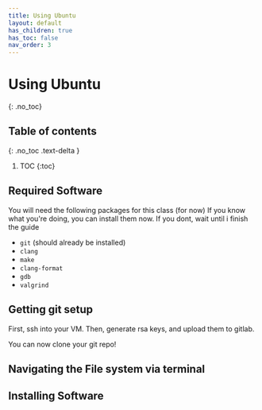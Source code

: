 ```yaml
---
title: Using Ubuntu
layout: default
has_children: true
has_toc: false
nav_order: 3
---
```


# Using Ubuntu
{: .no_toc}
## Table of contents
{: .no_toc .text-delta }

1. TOC
{:toc}

## Required Software
You will need the following packages for this class (for now)
If you know what you're doing, you can install them now. If you dont, wait until i finish the guide

- `git` (should already be installed)
- `clang`
- `make`
- `clang-format`
- `gdb`
- `valgrind`

## Getting git setup

First, ssh into your VM. Then, generate rsa keys, and upload them to gitlab.

You can now clone your git repo!


## Navigating the File system via terminal

## Installing Software


